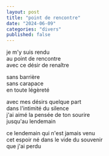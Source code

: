 ```yaml
---
layout: post
title: "point de rencontre"
date: "2024-06-09"
categories: "divers"
published: false
---
```


je m'y suis rendu  
au point de rencontre  
avec ce désir de renaître  

sans barrière  
sans carapace  
en toute légèreté  

avec mes désirs quelque part  
dans l'intimité du silence  
j'ai aimé la pensée de ton sourire  
jusqu'au lendemain  

ce lendemain qui n'est jamais venu  
cet espoir né dans le vide du souvenir  
que j'ai perdu  
